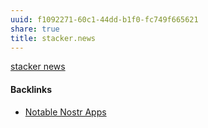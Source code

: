```yaml
---
uuid: f1092271-60c1-44dd-b1f0-fc749f665621
share: true
title: stacker.news
---
```

[stacker news](https://stacker.news/)

#### Backlinks

* [Notable Nostr Apps](/f5a7d558-219b-4d37-9e18-28f749488612)